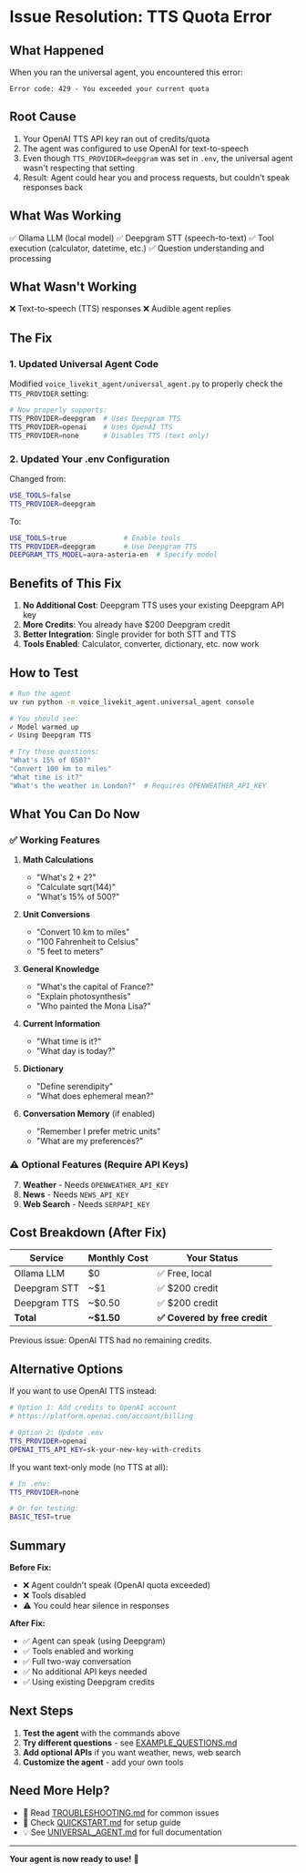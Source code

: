 # Issue Resolution: TTS Quota Error

## What Happened

When you ran the universal agent, you encountered this error:

```
Error code: 429 - You exceeded your current quota
```

## Root Cause

1. Your OpenAI TTS API key ran out of credits/quota
2. The agent was configured to use OpenAI for text-to-speech
3. Even though `TTS_PROVIDER=deepgram` was set in `.env`, the universal agent wasn't respecting that setting
4. Result: Agent could hear you and process requests, but couldn't speak responses back

## What Was Working

✅ Ollama LLM (local model)
✅ Deepgram STT (speech-to-text) 
✅ Tool execution (calculator, datetime, etc.)
✅ Question understanding and processing

## What Wasn't Working

❌ Text-to-speech (TTS) responses
❌ Audible agent replies

## The Fix

### 1. Updated Universal Agent Code

Modified `voice_livekit_agent/universal_agent.py` to properly check the `TTS_PROVIDER` setting:

```python
# Now properly supports:
TTS_PROVIDER=deepgram  # Uses Deepgram TTS
TTS_PROVIDER=openai    # Uses OpenAI TTS
TTS_PROVIDER=none      # Disables TTS (text only)
```

### 2. Updated Your .env Configuration

Changed from:
```bash
USE_TOOLS=false
TTS_PROVIDER=deepgram
```

To:
```bash
USE_TOOLS=true              # Enable tools
TTS_PROVIDER=deepgram       # Use Deepgram TTS
DEEPGRAM_TTS_MODEL=aura-asteria-en  # Specify model
```

## Benefits of This Fix

1. **No Additional Cost**: Deepgram TTS uses your existing Deepgram API key
2. **More Credits**: You already have $200 Deepgram credit
3. **Better Integration**: Single provider for both STT and TTS
4. **Tools Enabled**: Calculator, converter, dictionary, etc. now work

## How to Test

```bash
# Run the agent
uv run python -m voice_livekit_agent.universal_agent console

# You should see:
✓ Model warmed up
✓ Using Deepgram TTS

# Try these questions:
"What's 15% of 850?"
"Convert 100 km to miles"
"What time is it?"
"What's the weather in London?"  # Requires OPENWEATHER_API_KEY
```

## What You Can Do Now

### ✅ Working Features

1. **Math Calculations**
   - "What's 2 + 2?"
   - "Calculate sqrt(144)"
   - "What's 15% of 500?"

2. **Unit Conversions**
   - "Convert 10 km to miles"
   - "100 Fahrenheit to Celsius"
   - "5 feet to meters"

3. **General Knowledge**
   - "What's the capital of France?"
   - "Explain photosynthesis"
   - "Who painted the Mona Lisa?"

4. **Current Information**
   - "What time is it?"
   - "What day is today?"

5. **Dictionary**
   - "Define serendipity"
   - "What does ephemeral mean?"

6. **Conversation Memory** (if enabled)
   - "Remember I prefer metric units"
   - "What are my preferences?"

### ⚠️ Optional Features (Require API Keys)

7. **Weather** - Needs `OPENWEATHER_API_KEY`
8. **News** - Needs `NEWS_API_KEY`  
9. **Web Search** - Needs `SERPAPI_KEY`

## Cost Breakdown (After Fix)

| Service | Monthly Cost | Your Status |
|---------|-------------|-------------|
| Ollama LLM | $0 | ✅ Free, local |
| Deepgram STT | ~$1 | ✅ $200 credit |
| Deepgram TTS | ~$0.50 | ✅ $200 credit |
| **Total** | **~$1.50** | **✅ Covered by free credit** |

Previous issue: OpenAI TTS had no remaining credits.

## Alternative Options

If you want to use OpenAI TTS instead:

```bash
# Option 1: Add credits to OpenAI account
# https://platform.openai.com/account/billing

# Option 2: Update .env
TTS_PROVIDER=openai
OPENAI_TTS_API_KEY=sk-your-new-key-with-credits
```

If you want text-only mode (no TTS at all):

```bash
# In .env:
TTS_PROVIDER=none

# Or for testing:
BASIC_TEST=true
```

## Summary

**Before Fix:**
- ❌ Agent couldn't speak (OpenAI quota exceeded)
- ❌ Tools disabled
- ⚠️ You could hear silence in responses

**After Fix:**
- ✅ Agent can speak (using Deepgram)
- ✅ Tools enabled and working
- ✅ Full two-way conversation
- ✅ No additional API keys needed
- ✅ Using existing Deepgram credits

## Next Steps

1. **Test the agent** with the commands above
2. **Try different questions** - see [EXAMPLE_QUESTIONS.md](EXAMPLE_QUESTIONS.md)
3. **Add optional APIs** if you want weather, news, web search
4. **Customize the agent** - add your own tools

## Need More Help?

- 📖 Read [TROUBLESHOOTING.md](TROUBLESHOOTING.md) for common issues
- 🚀 Check [QUICKSTART.md](QUICKSTART.md) for setup guide
- 💡 See [UNIVERSAL_AGENT.md](UNIVERSAL_AGENT.md) for full documentation

---

**Your agent is now ready to use!** 🎉
